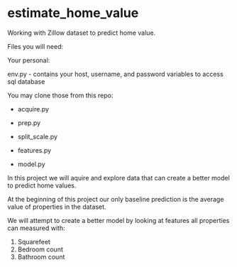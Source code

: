 # estimate_home_value
Working with Zillow dataset to predict home value.

Files you will need:

Your personal:

env.py - contains your host, username, and password variables to access sql database

You may clone those from this repo:

 - acquire.py

 - prep.py

 - split_scale.py

 - features.py

 - model.py

In this project we will aquire and explore data that can create a better model to predict home values.

At the beginning of this project our only baseline prediction is the average value of properties in the dataset.

We will attempt to create a better model by looking at features all properties can measured with:

1. Squarefeet
2. Bedroom count
3. Bathroom count



